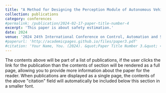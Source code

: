 ```yaml
---
title: "A Method for Designing the Perception Module of Autonomous Vehicles Using Stereo Depth and Semantic Segmentation"
collection: publications
category: conferences
#permalink: /publication/2024-02-17-paper-title-number-4
excerpt: 'This paper is about safety estimation.'
date: 2024
venue: '2024 24th International Conference on Control, Automation and Systems (ICCAS)'
#paperurl: 'http://academicpages.github.io/files/paper3.pdf'
#citation: 'Your Name, You. (2024). &quot;Paper Title Number 3.&quot; <i>GitHub Journal of Bugs</i>. 1(3).'
---
```


The contents above will be part of a list of publications, if the user clicks the link for the publication than the contents of section will be rendered as a full page, allowing you to provide more information about the paper for the reader. When publications are displayed as a single page, the contents of the above "citation" field will automatically be included below this section in a smaller font.
